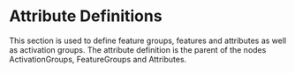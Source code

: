 # Attribute Definitions

This section is used to define feature groups, features and attributes as well as activation groups. The attribute definition is the parent of the nodes ActivationGroups, FeatureGroups and Attributes.